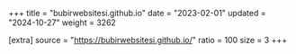 +++
title = "bubirwebsitesi.github.io"
date = "2023-02-01"
updated = "2024-10-27"
weight = 3262

[extra]
source = "https://bubirwebsitesi.github.io/"
ratio = 100
size = 3
+++
